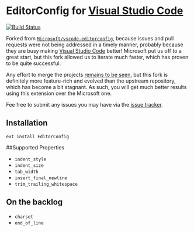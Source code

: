 # EditorConfig for [Visual Studio Code][]

[![Build Status](https://travis-ci.org/editorconfig/editorconfig-vscode.svg?branch=master)](https://travis-ci.org/editorconfig/editorconfig-vscode)

Forked from [`Microsoft/vscode-editorconfig`](https://github.com/Microsoft/vscode-editorconfig), because issues and pull requests were not being addressed in a timely manner, probably because they are busy making [Visual Studio Code][] better! Microsoft put us off to a great start, but this fork allowed us to iterate much faster, which has proven to be quite successful.

Any effort to merge the projects [remains to be seen](https://github.com/editorconfig/editorconfig-vscode/issues/11), but this fork is definitely more feature-rich and evolved than the upstream repository, which has become a bit stagnant. As such, you will get much better results using this extension over the Microsoft one.

Fee free to submit any issues you may have via the [issue tracker](https://github.com/editorconfig/editorconfig-vscode/issues).

## Installation

```
ext install EditorConfig
```

##Supported Properties

* `indent_style`
* `indent_size`
* `tab_width`
* `insert_final_newline`
* `trim_trailing_whitespace`

## On the backlog

* `charset`
* `end_of_line`

[Visual Studio Code]: https://code.visualstudio.com/
